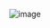 ![image](https://github.com/lecristinaa/TelaPlaneta/assets/112022669/acca8cb3-7de8-4bf9-ba59-afc6f996b927)

